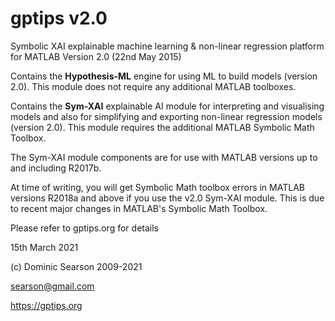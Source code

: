 # gptips v2.0
Symbolic XAI explainable machine learning &amp; non-linear regression platform for MATLAB
Version 2.0 (22nd May 2015)

Contains the **Hypothesis-ML** engine for using ML to build models (version 2.0). This module does not require any additional MATLAB toolboxes.

Contains the **Sym-XAI** explainable AI module for interpreting and visualising models and also for simplifying and exporting non-linear regression models (version 2.0). This module requires the additional MATLAB Symbolic Math Toolbox.

The Sym-XAI module components are for use with MATLAB versions up to and including R2017b.

At time of writing, you will get Symbolic Math toolbox errors in MATLAB versions R2018a and above if you use the v2.0 Sym-XAI module. This is due to recent major changes in MATLAB's Symbolic Math Toolbox.

Please refer to gptips.org for details

15th March 2021

(c) Dominic Searson 2009-2021

searson@gmail.com

https://gptips.org

